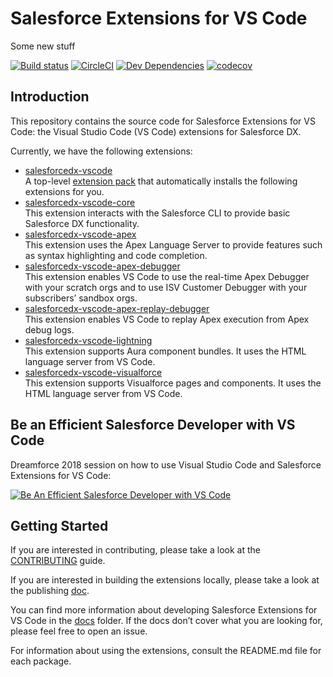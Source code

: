 # Salesforce Extensions for VS Code

Some new stuff

[![Build status](https://ci.appveyor.com/api/projects/status/ek3pftmawcabebac/branch/develop?svg=true)](https://ci.appveyor.com/project/forcedotcom/salesforcedx-vscode/branch/develop)
[![CircleCI](https://circleci.com/gh/forcedotcom/salesforcedx-vscode.svg?style=svg)](https://circleci.com/gh/forcedotcom/salesforcedx-vscode)
[![Dev Dependencies](https://david-dm.org/forcedotcom/salesforcedx-vscode/dev-status.svg)](contributing/dependencies.md)
[![codecov](https://codecov.io/gh/forcedotcom/salesforcedx-vscode/branch/develop/graph/badge.svg)](https://codecov.io/gh/forcedotcom/salesforcedx-vscode)

## Introduction

This repository contains the source code for Salesforce Extensions for VS Code: the Visual Studio Code (VS Code) extensions for Salesforce DX.

Currently, we have the following extensions:

- [salesforcedx-vscode](https://marketplace.visualstudio.com/items?itemName=salesforce.salesforcedx-vscode)  
   A top-level [extension pack](https://code.visualstudio.com/docs/extensionAPI/extension-manifest#_extension-packs) that automatically installs the following extensions for you.
- [salesforcedx-vscode-core](https://marketplace.visualstudio.com/items?itemName=salesforce.salesforcedx-vscode-core)  
   This extension interacts with the Salesforce CLI to provide basic Salesforce DX functionality.
- [salesforcedx-vscode-apex](https://marketplace.visualstudio.com/items?itemName=salesforce.salesforcedx-vscode-apex)  
   This extension uses the Apex Language Server to provide features such as syntax highlighting and code completion.
- [salesforcedx-vscode-apex-debugger](https://marketplace.visualstudio.com/items?itemName=salesforce.salesforcedx-vscode-apex-debugger)  
   This extension enables VS Code to use the real-time Apex Debugger with your scratch orgs and to use ISV Customer Debugger with your subscribers’ sandbox orgs.
- [salesforcedx-vscode-apex-replay-debugger](https://marketplace.visualstudio.com/items?itemName=salesforce.salesforcedx-vscode-apex-replay-debugger)  
   This extension enables VS Code to replay Apex execution from Apex debug logs.
- [salesforcedx-vscode-lightning](https://marketplace.visualstudio.com/items?itemName=salesforce.salesforcedx-vscode-lightning)  
   This extension supports Aura component bundles. It uses the HTML language server from VS Code.
- [salesforcedx-vscode-visualforce](https://marketplace.visualstudio.com/items?itemName=salesforce.salesforcedx-vscode-visualforce)  
   This extension supports Visualforce pages and components. It uses the HTML language server from VS Code.

## Be an Efficient Salesforce Developer with VS Code

Dreamforce 2018 session on how to use Visual Studio Code and Salesforce Extensions for VS Code:

[![Be An Efficient Salesforce Developer with VS Code](imgs/DF18_VSCode_Session_thumbnail.jpg)](https://www.youtube.com/watch?v=hw9LBvjo4PQ)

## Getting Started

If you are interested in contributing, please take a look at the [CONTRIBUTING](CONTRIBUTING.md) guide.

If you are interested in building the extensions locally, please take a look at the publishing [doc](contributing/publishing.md).

You can find more information about developing Salesforce Extensions for VS Code in the [docs](docs) folder. If the docs don’t cover what you are looking for, please feel free to open an issue.

For information about using the extensions, consult the README.md file for each package.
